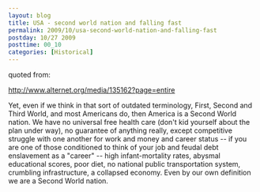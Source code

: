 ```yaml
---
layout: blog
title: USA - second world nation and falling fast
permalink: 2009/10/usa-second-world-nation-and-falling-fast
postday: 10/27 2009
posttime: 00_10
categories: [Historical]
---
```


<p>quoted from:</p>
<p><a href="http://www.alternet.org/media/135162?page=entire" title="http://www.alternet.org/media/135162?page=entire">http://www.alternet.org/media/135162?page=entire</a></p>
<p>Yet, even if we think in that sort of outdated terminology, First, Second and Third World, and most Americans do, then America is a Second World nation. We have no universal free health care (don't kid yourself about the plan under way), no guarantee of anything really, except competitive struggle with one another for work and money and career status -- if you are one of those conditioned to think of your job and feudal debt enslavement as a "career" -- high infant-mortality rates, abysmal educational scores, poor diet, no national public transportation system, crumbling infrastructure, a collapsed economy. Even by our own definition we are a Second World nation.</p>
